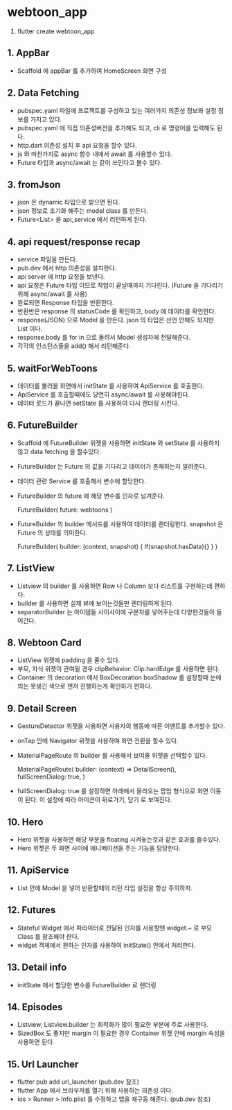 # webtoon_app

1. flutter create webtoon_app

## 1. AppBar

- Scaffold 에 appBar 를 추가하여 HomeScreen 화면 구성

## 2. Data Fetching

- pubspec.yaml 파일에 프로젝트를 구성하고 있는 여러가지 의존성 정보와 설정 정보를 가지고 있다.
- pubspec.yaml 에 직접 의존성버전을 추가해도 되고, cli 로 명령어를 입력해도 된다.
- http.dart 의존성 설치 후 api 요청을 할수 있다.
- js 와 마찬가지로 async 함수 내에서 await 를 사용할수 있다.
- Future 타입과 async/await 는 같이 쓰인다고 볼수 있다.

## 3. fromJson

- json 은 dynamic 타입으로 받으면 된다.
- json 정보로 초기화 해주는 model class 를 만든다.
- Future<List<WebtoonModel>> 을 api_service 에서 리턴하게 된다.

## 4. api request/response recap

- service 파일을 만든다.
- pub.dev 에서 http 의존성을 설치한다.
- api server 에 http 요청을 보낸다.
- api 요청은 Future 타입 이므로 작업이 끝날때까지 기다린다. (Future 을 기다리기위헤 async/await 를 사용)
- 완료되면 Response 타입을 반환한다.
- 반환반은 response 의 statusCode 를 확인하고, body 에 데이터를 확인한다.
- response(JSON) 으로 Model 을 만든다. json 의 타입은 선언 안해도 되지만 List<dynamic> 이다.
- response.body 를 for in 으로 돌려서 Model 생성자에 전달해준다.
- 각각의 인스턴스들을 add() 해서 리턴해준다.

## 5. waitForWebToons

- 데이터를 불러올 화면에서 initState 를 사용하여 ApiService 를 호출한다.
- ApiService 를 호출할때에도 당연히 async/await 를 사용해야한다.
- 데이터 로드가 끝나면 setState 를 사용하여 다시 랜더링 시킨다.

## 6. FutureBuilder

- Scaffold 에 FutureBuilder 위젯을 사용하면 initState 와 setState 를 사용하지 않고 data fetching 을 할수있다.
- FutureBuilder 는 Future 의 값을 기다리고 데이터가 존재하는지 알려준다.
- 데이터 관련 Service 를 호출해서 변수에 할당한다.
- FutureBuilder 의 future 에 해당 변수를 인자로 넘겨준다.

    FutureBuilder(
        future: webtoons
    )

- FutureBuilder 의 builder 메서드를 사용하여 데이터를 랜더링한다. snapshot 은 Future 의 상태를 의미한다.

    FutureBuilder(
        builder: (context, snapshot) {
            If(snapshot.hasData){}
        }
    )

## 7. ListView

- Listview 의 builder 를 사용하면 Row 나 Column 보다 리스트를 구현하는데 편하다.
- builder 를 사용하면 실제 뷰에 보이는것들만 렌더링하게 된다.
- separatorBuilder 는 아이템들 사이사이에 구분자를 넣어주는데 다양한것들이 들어간다.

## 8. Webtoon Card

- ListView 위젯에 padding 을 줄수 있다.
- 부모, 자식 위젯이 관여될 경우 clipBehavior: Clip.hardEdge 를 사용하면 된다.
- Container 의 decoration 에서 BoxDecoration boxShadow 를 설정할때 눈에 띄는 못생긴 색으로 먼저 진행하는게 확인하기 편하다.

## 9. Detail Screen

- GestureDetector 위젯을 사용하면 사용자의 행동에 따른 이벤트를 추가할수 있다.
- onTap 안에 Navigator 위젯을 사용하여 화면 전환을 할수 있다.
- MaterialPageRoute 의 builder 를 사용해서 보여줄 위젯을 선택할수 있다.

    MaterialPageRoute(
        builder: (context) => DetailScreen(),
        fullScreenDialog: true,
    )

- fullScreenDialog: true 를 설정하면 아래에서 올라오는 팝업 형식으로 화면 이동이 된다. 이 설정에 따라 아이콘이 뒤로가기, 닫기 로 보여진다.

## 10. Hero

- Hero 위젯을 사용하면 해당 부분을 floating 시켜놓는것과 같은 효과를 줄수있다.
- Hero 위젯은 두 화면 사이에 애니메이션을 주는 기능을 담당한다.

## 11. ApiService

- List 안에 Model 을 넣어 반환할때의 리턴 타입 설정을 항상 주의하자.

## 12. Futures

- Stateful Widget 에서 파라미터로 전달된 인자를 사용할땐 widget.~ 로 부모 Class 를 참조해야 한다.
- widget 객체에서 원하는 인자를 사용하여 initState() 안에서 처리한다.

## 13. Detail info

- initState 에서 할당한 변수를 FutureBuilder 로 렌더링

## 14. Episodes

- Listview, Listview.builder 는 최적화가 많이 필요한 부분에 주로 사용한다.
- SizedBox 도 좋지만 margin 이 필요한 경우 Container 위젯 안에 margin 속성을 사용하면 된다.

## 15. Url Launcher

- flutter pub add url_launcher (pub.dev 참조)
- flutter App 에서 브라우저를 열기 위해 사용하는 의존성 이다.
- ios > Runner > Info.plist 를 수정하고 앱을 재구동 해준다. (pub.dev 참조)